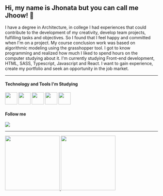 ## Hi, my name is Jhonata but you can call me Jhoow! 👋

I have a degree in Architecture, in college I had experiences that could contribute to the development of my creativity, develop team projects, fulfilling tasks and objectives. So I found that I feel happy and committed when I'm on a project. My course conclusion work was based on algorithmic modeling using the grasshopper tool.
I got to know programming and realized how much I liked to spend hours on the computer studying about it.
I'm currently studying Front-end development, HTML, SASS, Typescript, Javascript and React. I want to gain experience, create my portfolio and seek an opportunity in the job market.

---

#### Technology and Tools I'm Studying
<div>
  <img src="https://cdn.jsdelivr.net/gh/devicons/devicon/icons/html5/html5-original-wordmark.svg" width="40" height="40"/>
  <img src="https://cdn.jsdelivr.net/gh/devicons/devicon/icons/sass/sass-original.svg" width="40" height="40"/>
  <img src="https://cdn.jsdelivr.net/gh/devicons/devicon/icons/typescript/typescript-original.svg" width="40" height="40"/>
  <img src="https://cdn.jsdelivr.net/gh/devicons/devicon/icons/javascript/javascript-original.svg" width="40" height="40"/>
  <img src="https://cdn.jsdelivr.net/gh/devicons/devicon/icons/react/react-original.svg" width="40" height="40"/>
 </div>

 #### Follow me
  <a href="https://www.linkedin.com/in/jhoownogueira" target="_blank"><img src="https://img.shields.io/badge/-LinkedIn-%230077B5?style=for-the-badge&logo=linkedin&logoColor=white" target="_blank"></a>

---  

<div>
<a href="https://github.com/jhoownogueira">
<img height="180em" src="https://github-readme-stats.vercel.app/api/top-langs/?username=jhoownogueira&layout=compact&langs_count=7&theme=dracula"/>
<img height="180em" src="https://github-readme-stats.vercel.app/api?username=jhoownogueira&show_icons=true&theme=dracula&include_all_commits=true&count_private=true"/>
</div>
